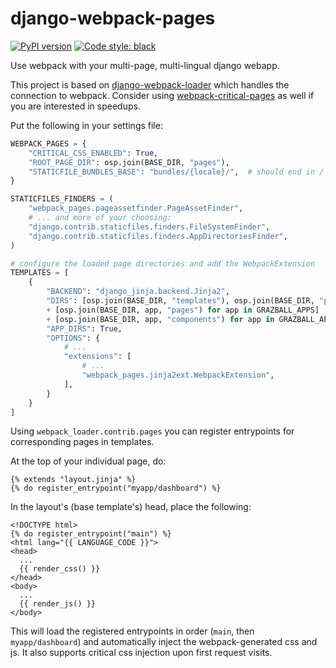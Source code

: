 # django-webpack-pages

[![PyPI version](https://badge.fury.io/py/django-webpack-pages.svg)](https://pypi.org/project/django-webpack-pages/)
[![Code style: black](https://img.shields.io/badge/code%20style-black-000000.svg)](https://github.com/psf/black)

Use webpack with your multi-page, multi-lingual django webapp.

This project is based on [django-webpack-loader](https://pypi.org/project/django-webpack-loader/)
which handles the connection to webpack.
Consider using [webpack-critical-pages](https://www.npmjs.com/package/webpack-critical-pages) as well
if you are interested in speedups.

Put the following in your settings file:

```python
WEBPACK_PAGES = {
    "CRITICAL_CSS_ENABLED": True,
    "ROOT_PAGE_DIR": osp.join(BASE_DIR, "pages"),
    "STATICFILE_BUNDLES_BASE": "bundles/{locale}/",  # should end in /
}

STATICFILES_FINDERS = (
    "webpack_pages.pageassetfinder.PageAssetFinder",
    # ... and more of your choosing:
    "django.contrib.staticfiles.finders.FileSystemFinder",
    "django.contrib.staticfiles.finders.AppDirectoriesFinder",
)

# configure the loaded page directories and add the WebpackExtension
TEMPLATES = [
    {
        "BACKEND": "django_jinja.backend.Jinja2",
        "DIRS": [osp.join(BASE_DIR, "templates"), osp.join(BASE_DIR, "pages")]
        + [osp.join(BASE_DIR, app, "pages") for app in GRAZBALL_APPS]
        + [osp.join(BASE_DIR, app, "components") for app in GRAZBALL_APPS],
        "APP_DIRS": True,
        "OPTIONS": {
            # ...
            "extensions": [
                # ...
                "webpack_pages.jinja2ext.WebpackExtension",
            ],
        }
    }
]
```

Using `webpack_loader.contrib.pages` you can register entrypoints for corresponding pages in templates.

At the top of your individual page, do:

```jinja2
{% extends "layout.jinja" %}
{% do register_entrypoint("myapp/dashboard") %}
```

In the layout's (base template's) head, place the following:

```jinja2
<!DOCTYPE html>
{% do register_entrypoint("main") %}
<html lang="{{ LANGUAGE_CODE }}">
<head>
  ...
  {{ render_css() }}
</head>
<body>
  ...
  {{ render_js() }}
</body>
```

This will load the registered entrypoints in order (`main`, then `myapp/dashboard`) and automatically inject
the webpack-generated css and js. It also supports critical css injection upon first request visits.
